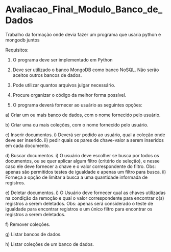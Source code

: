 # Avaliacao_Final_Modulo_Banco_de_Dados
Trabalho da formação onde devia fazer um programa que usaria python e mongodb juntos

Requisitos:

1) O programa deve ser implementado em Python

2) Deve ser utilizado o banco MongoDB como banco NoSQL. Não serão
aceitos outros bancos de dados.

3) Pode utilizar quantos arquivos julgar necessário.

4) Procure organizar o código da melhor forma possível.

5) O programa deverá fornecer ao usuário as seguintes opções:

  a) Criar um ou mais banco de dados, com o nome fornecido pelo
  usuário.

  b) Criar uma ou mais coleções, com o nome fornecido pelo
  usuário.

  c) Inserir documentos.
    i) Deverá ser pedido ao usuário, qual a coleção onde deve
    ser inserido.
    ii) pedir quais os pares de chave-valor a serem inseridos
    em cada documento.

  d) Buscar documentos.
    i) O usuário deve escolher se busca por todos os
    documentos, ou se quer aplicar algum filtro (critério de
    seleção), e nesse caso ele deve fornecer a chave e o
    valor correspondente do filtro. Obs: apenas são
    permitidos testes de igualdade e apenas um filtro para
    busca.
    ii) Forneça a opção de limitar a busca a uma quantidade
    informada de registros.

  e) Deletar documentos.
    i) O Usuário deve fornecer qual as chaves utilizadas na
    condição da remoção e qual o valor correspondente
    para encontrar o(s) registros a serem deletados. Obs:
    apenas será considerado o teste de igualdade para
    encontrar registros e um único filtro para encontrar os
    registros a serem deletados.

  f) Remover coleções.

  g) Listar bancos de dados.

  h) Listar coleções de um banco de dados.
